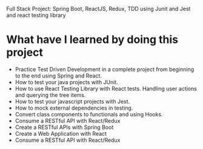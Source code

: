 Full Stack Project: Spring Boot, ReactJS, Redux, TDD using Junit and Jest and react testing library

# What have I learned by doing this project
* Practice Test Driven Development in a complete project from beginning to the end using Spring and React.
* How to test your java projects with JUnit.
* How to use React Testing Library with React tests. Handling user actions and querying the tree items.
* How to test your javascript projects with Jest.
* How to mock external dependencies in testing.
* Convert class components to functionals and using Hooks.
* Consume a RESTful API with React/Redux
* Create a RESTful APIs with Spring Boot
* Create a Web Application with React
* Consume a RESTful API with React/Redux
